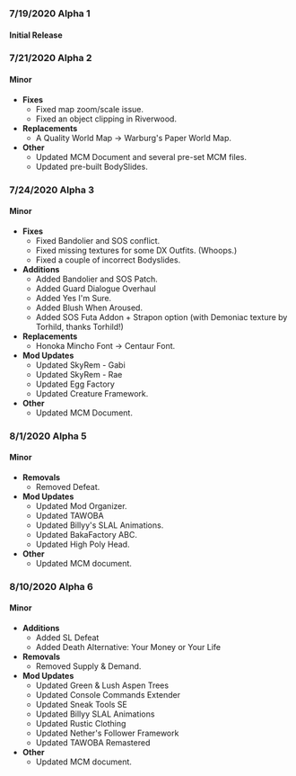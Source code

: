 ### 7/19/2020 Alpha 1
#### Initial Release

### 7/21/2020 Alpha 2
#### Minor
* **Fixes**
  * Fixed map zoom/scale issue.
  * Fixed an object clipping in Riverwood.
* **Replacements**
  * A Quality World Map -> Warburg's Paper World Map.
* **Other**
  * Updated MCM Document and several pre-set MCM files.
  * Updated pre-built BodySlides.

### 7/24/2020 Alpha 3
#### Minor
* **Fixes**
  * Fixed Bandolier and SOS conflict.
  * Fixed missing textures for some DX Outfits. (Whoops.)
  * Fixed a couple of incorrect Bodyslides.
* **Additions**
  * Added Bandolier and SOS Patch.
  * Added Guard Dialogue Overhaul
  * Added Yes I'm Sure.
  * Added Blush When Aroused.
  * Added SOS Futa Addon + Strapon option (with Demoniac texture by Torhild, thanks Torhild!)
* **Replacements**
  * Honoka Mincho Font -> Centaur Font.
* **Mod Updates**
  * Updated SkyRem - Gabi
  * Updated SkyRem - Rae
  * Updated Egg Factory
  * Updated Creature Framework.
* **Other**
  * Updated MCM Document.

### 8/1/2020 Alpha 5
#### Minor
* **Removals**
  * Removed Defeat.
* **Mod Updates**
  * Updated Mod Organizer.
  * Updated TAWOBA
  * Updated Billyy's SLAL Animations.
  * Updated BakaFactory ABC.
  * Updated High Poly Head.
* **Other**
  * Updated MCM document.

### 8/10/2020 Alpha 6
#### Minor
* **Additions**
  * Added SL Defeat
  * Added Death Alternative: Your Money or Your Life
* **Removals**
  * Removed Supply & Demand.
* **Mod Updates**
  * Updated Green & Lush Aspen Trees
  * Updated Console Commands Extender
  * Updated Sneak Tools SE
  * Updated Billyy SLAL Animations
  * Updated Rustic Clothing
  * Updated Nether's Follower Framework
  * Updated TAWOBA Remastered
* **Other**
  * Updated MCM document.